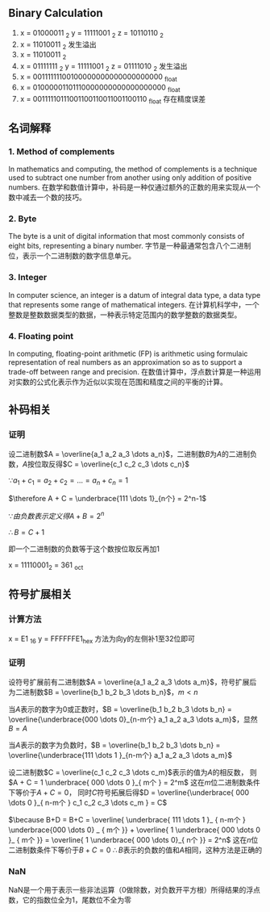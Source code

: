 ## Binary Calculation
1. x = 01000011 <sub>2</sub> y = 11111001 <sub>2</sub> z = 10110110 <sub>2</sub>
2. x = 11010011 <sub>2</sub> 发生溢出
3. x = 11010011 <sub>2</sub>
4. x = 01111111 <sub>2</sub> y = 11111001 <sub>2</sub> z =  01111010 <sub>2</sub> 发生溢出
5. x = 00111111100100000000000000000000 <sub>float</sub>
6. x = 01000001101110000000000000000000 <sub>float</sub>
7. x = 00111110111001100110011001100110 <sub>float</sub> 存在精度误差

## 名词解释
### 1. Method of complements
In mathematics and computing, the method of complements is a technique used to subtract one number from another using only addition of positive numbers.
在数学和数值计算中，补码是一种仅通过额外的正数的用来实现从一个数中减去一个数的技巧。

### 2. Byte
The byte is a unit of digital information that most commonly consists of eight bits, representing a binary number.
字节是一种最通常包含八个二进制位，表示一个二进制数的数字信息单元。

### 3. Integer
In computer science, an integer is a datum of integral data type, a data type that represents some range of mathematical integers.
在计算机科学中，一个整数是整数数据类型的数据，一种表示特定范围内的数学整数的数据类型。

### 4. Floating point
In computing, floating-point arithmetic (FP) is arithmetic using formulaic representation of real numbers as an approximation so as to support a trade-off between range and precision.
在数值计算中，浮点数计算是一种运用对实数的公式化表示作为近似以实现在范围和精度之间的平衡的计算。

## 补码相关

### 证明
设二进制数$A = \overline{a_1 a_2 a_3 \dots a_n}$，二进制数$B$为$A$的二进制负数，$A$按位取反得$C = \overline{c_1 c_2 c_3 \dots c_n}$

$\because a_1 + c_1 = a_2 + c_2 = \dots = a_n + c_n = 1$

$\therefore A + C = \underbrace{111 \dots 1}_{n个} = 2^n-1$

$\because 由负数表示定义得A + B = 2^n$

$\therefore B = C + 1$

即一个二进制数的负数等于这个数按位取反再加1

x = 11110001<sub>2</sub> = 361 <sub>oct</sub>

## 符号扩展相关

### 计算方法
x = E1 <sub>16</sub>
y = FFFFFFE1<sub>hex</sub>
方法为向y的左侧补1至32位即可

### 证明
设符号扩展前有二进制数$A = \overline{a_1 a_2 a_3 \dots a_m}$，符号扩展后为二进制数$B = \overline{b_1 b_2 b_3 \dots b_n}$，$m < n$

当$A$表示的数字为0或正数时，$B = \overline{b_1 b_2 b_3 \dots b_n}  = \overline{\underbrace{000 \dots 0}_{n-m个} a_1 a_2 a_3 \dots a_m}$，显然$B = A$

当$A$表示的数字为负数时，$B = \overline{b_1 b_2 b_3 \dots b_n}  = \overline{\underbrace{111 \dots 1
}_{n-m个} a_1 a_2 a_3 \dots a_m}$

设二进制数$C = \overline{c_1 c_2 c_3 \dots c_m}$表示的值为$A$的相反数，
则$A + C = 1 \underbrace{ 000 \dots 0 }_{ m个 } = 2^m$
这在$m$位二进制数条件下等价于$A + C = 0$，
同时$C$符号拓展后得$D = \overline{\underbrace{ 000 \dots 0 }_{ n-m个 } c_1 c_2 c_3 \dots c_m } = C$

$\because B+D = B+C = \overline{ \underbrace{ 111 \dots 1 }_ { n-m个 } \underbrace{000 \dots 0} _ { m个 }} + \overline{ 1 \underbrace{ 000 \dots 0 }_ { m个 }} = \overline{ 1 \underbrace{ 000 \dots  0}_{ n个 }} = 2^n$
这在$n$位二进制数条件下等价于$B + C = 0$
$\therefore B$表示的负数的值和$A$相同，这种方法是正确的

### NaN
NaN是一个用于表示一些非法运算（0做除数，对负数开平方根）所得结果的浮点数，它的指数位全为1，尾数位不全为零
